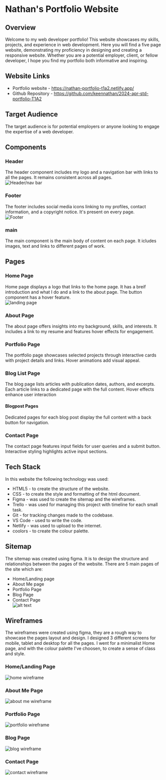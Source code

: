 # Nathan's Portfolio Website

## Overview 
Welcome to my web developer portfolio! This website showcases my skills, projects, and experience in web development. Here you will find a five page website, demonstrating my proficiency in designing and creating a responsive website.  Whether you are a potential employer, client, or fellow developer, I hope you find my portfolio both informative and inspiring.

## Website Links
* Portfolio website - https://nathan-portfolio-t1a2.netlify.app/
* Github Repository - https://github.com/keennathan/2024-apr-std-portfolio-T1A2

## Target Audience
The target audience is for potential employers or anyone looking to engage the expertise of a web developer.

## Components

### Header
The header component includes my logo and a navigation bar with links to all the pages. It remains consistent across all pages.  
![Header/nav bar](docs/navbar.png)  

### Footer
The footer includes social media icons linking to my profiles, contact information, and a copyright notice. It's present on every page.  
![Footer](docs/footer.png)

### main
The main component is the main body of content on each page.  It icludes images, text and links to different pages of work.

## Pages

### Home Page
Home page displays a logo that links to the home page. It has a breif introduction and what I do and a link to the about page.  The button component has a hover feature.  
![landing page](docs/home.png)

### About Page
The about page offers insights into my background, skills, and interests. It includes a link to my resume and features hover effects for engagement.


### Portfolio Page
The portfolio page showcases selected projects through interactive cards with project details and links. Hover animations add visual appeal.

### Blog List Page
The blog page lists articles with publication dates, authors, and excerpts. Each article links to a dedicated page with the full content. Hover effects enhance user interaction
#### Blogpost Pages
Dedicated pages for each blog post display the full content with a back button for navigation.

### Contact Page
The contact page features input fields for user queries and a submit button. Interactive styling highlights active input sections.

## Tech Stack
In this website the following technology was used:
* HTML5 - to create the structure of the website.
* CSS - to create the style and formatting of the html document.
* Figma - was used to create the sitemap and the wireframes.
* Trello - was used for managing this project with timeline for each small task.
* Git - for tracking changes made to the codebase.
* VS Code - used to write the code.
* Netlify - was used to upload to the internet.
* coolors - to create the colour palette.

## Sitemap
The sitemap was created using figma.  It is to design the structure and relationships between the pages of the website.  There are 5 main pages of the site which are:
* Home/Landing page
* About Me page
* Portfolio Page
* Blog Page
* Contact Page  
![alt text](docs/sitemap.png)

## Wireframes
The wireframes were created using figma, they are a rough way to showcase the pages layout and design.  I designed 3 different screens for mobile, tablet and desktop for all the pages.  I went for a minimalist Home page, and with the colour palette I've choosen, to create a sense of class and style. 
### Home/Landing Page
![home wireframe](docs/index.png)
### About Me Page
![about me wireframe](docs/about.png)
### Portfolio Page
![portfolio wireframe](docs/portfolio.png)
### Blog Page
![blog wireframe](docs/blog.png)
### Contact Page
![contact wireframe](docs/contact.png)
